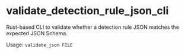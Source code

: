 # validate_detection_rule_json_cli

Rust-based CLI to validate whether a detection rule JSON matches the expected JSON Schema.

Usage: `validate_json FILE`

